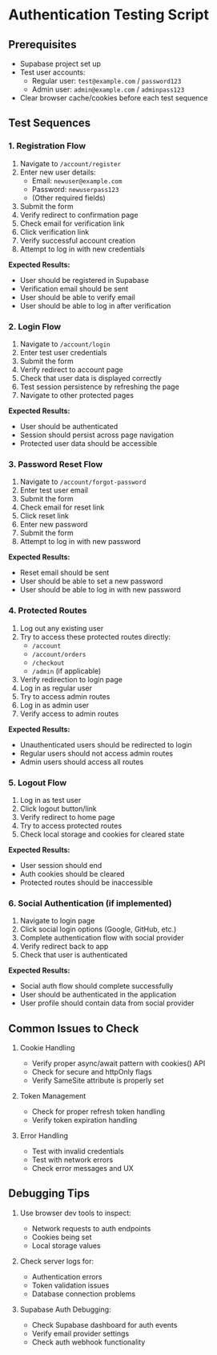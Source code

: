 # Authentication Testing Script

## Prerequisites
- Supabase project set up
- Test user accounts:
  - Regular user: `test@example.com` / `password123`
  - Admin user: `admin@example.com` / `adminpass123`
- Clear browser cache/cookies before each test sequence

## Test Sequences

### 1. Registration Flow
1. Navigate to `/account/register`
2. Enter new user details:
   - Email: `newuser@example.com`
   - Password: `newuserpass123`
   - (Other required fields)
3. Submit the form
4. Verify redirect to confirmation page
5. Check email for verification link
6. Click verification link
7. Verify successful account creation
8. Attempt to log in with new credentials

**Expected Results:**
- User should be registered in Supabase
- Verification email should be sent
- User should be able to verify email
- User should be able to log in after verification

### 2. Login Flow
1. Navigate to `/account/login`
2. Enter test user credentials
3. Submit the form
4. Verify redirect to account page
5. Check that user data is displayed correctly
6. Test session persistence by refreshing the page
7. Navigate to other protected pages

**Expected Results:**
- User should be authenticated
- Session should persist across page navigation
- Protected user data should be accessible

### 3. Password Reset Flow
1. Navigate to `/account/forgot-password`
2. Enter test user email
3. Submit the form
4. Check email for reset link
5. Click reset link
6. Enter new password
7. Submit the form
8. Attempt to log in with new password

**Expected Results:**
- Reset email should be sent
- User should be able to set a new password
- User should be able to log in with new password

### 4. Protected Routes
1. Log out any existing user
2. Try to access these protected routes directly:
   - `/account`
   - `/account/orders`
   - `/checkout`
   - `/admin` (if applicable)
3. Verify redirection to login page
4. Log in as regular user
5. Try to access admin routes
6. Log in as admin user
7. Verify access to admin routes

**Expected Results:**
- Unauthenticated users should be redirected to login
- Regular users should not access admin routes
- Admin users should access all routes

### 5. Logout Flow
1. Log in as test user
2. Click logout button/link
3. Verify redirect to home page
4. Try to access protected routes
5. Check local storage and cookies for cleared state

**Expected Results:**
- User session should end
- Auth cookies should be cleared
- Protected routes should be inaccessible

### 6. Social Authentication (if implemented)
1. Navigate to login page
2. Click social login options (Google, GitHub, etc.)
3. Complete authentication flow with social provider
4. Verify redirect back to app
5. Check that user is authenticated

**Expected Results:**
- Social auth flow should complete successfully
- User should be authenticated in the application
- User profile should contain data from social provider

## Common Issues to Check

1. Cookie Handling
   - Verify proper async/await pattern with cookies() API
   - Check for secure and httpOnly flags
   - Verify SameSite attribute is properly set

2. Token Management
   - Check for proper refresh token handling
   - Verify token expiration handling

3. Error Handling
   - Test with invalid credentials
   - Test with network errors
   - Check error messages and UX

## Debugging Tips

1. Use browser dev tools to inspect:
   - Network requests to auth endpoints
   - Cookies being set
   - Local storage values

2. Check server logs for:
   - Authentication errors
   - Token validation issues
   - Database connection problems

3. Supabase Auth Debugging:
   - Check Supabase dashboard for auth events
   - Verify email provider settings
   - Check auth webhook functionality 